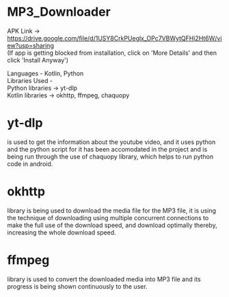 # MP3_Downloader

APK Link ->  
https://drive.google.com/file/d/1USY8CrkPUeglx_OPc7VBWytQFHi2Ht6W/view?usp=sharing  
(If app is getting blocked from installation, click on 'More Details' and then click 'Install Anyway')

Languages - Kotlin, Python  
Libraries Used -   
Python libraries -> yt-dlp  
                Kotlin libraries ->  okhttp, ffmpeg, chaquopy

# yt-dlp
is used to get the information about the youtube video, and it uses python and the python script for it has been accomodated in the project 
and is being run through the use of chaquopy library, which helps to run python code in android.

# okhttp
library is being used to download the media file for the MP3 file, it is using the technique of downloading using multiple concurrent connections
to make the full use of the download speed, and download optimally thereby, increasing the whole download speed.

# ffmpeg
library is used to convert the downloaded media into MP3 file and its progress is being shown continuously to the user.
